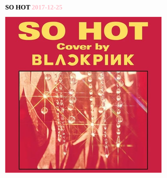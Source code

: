 ## <font face="Segoe UI Black" color="black">SO HOT </font>  <font face="Segoe UI Black" color="pink">2017-12-25 </font>  

![](images/8.JPG)